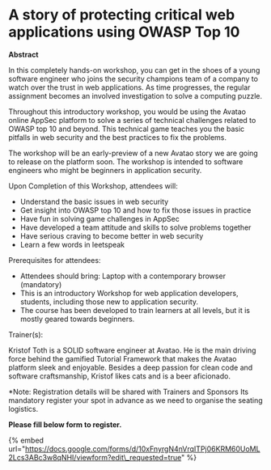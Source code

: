 # A story of protecting critical web applications using OWASP Top 10

**Abstract** 

In this completely hands-on workshop, you can get in the shoes of a young software engineer who joins the security champions team of a company to watch over the trust in web applications. As time progresses, the regular assignment becomes an involved investigation to solve a computing puzzle. 

Throughout this introductory workshop, you would be using the Avatao online AppSec platform to solve a series of technical challenges related to OWASP top 10 and beyond. This technical game teaches you the basic pitfalls in web security and the best practices to fix the problems.

The workshop will be an early-preview of a new Avatao story we are going to release on the platform soon. The workshop is intended to software engineers who might be beginners in application security. 

 Upon Completion of this Workshop, attendees will: 

*  Understand the basic issues in web security
* Get insight into OWASP top 10 and how to fix those issues in practice 
* Have fun in solving game challenges in AppSec
* Have developed a team attitude and skills to solve problems together
* Have serious craving to become better in web security
* Learn a few words in leetspeak

Prerequisites for attendees: 

* Attendees should bring: Laptop with a contemporary browser \(mandatory\)
* This is an introductory Workshop for web application developers, students, including those new to application security. 
* The course has been developed to train learners at all levels, but it is mostly geared towards beginners.

Trainer\(s\): 

Kristof Toth is a SOLID software engineer at Avatao. He is the main driving force behind the gamified Tutorial Framework that makes the Avatao platform sleek and enjoyable. Besides a deep passion for clean code and software craftsmanship, Kristof likes cats and is a beer aficionado.

\*Note: Registration details will be shared with Trainers and Sponsors Its mandatory register your spot in advance as we need to organise the seating logistics. 

**Please fill below form to register.**

{% embed url="https://docs.google.com/forms/d/10xFnyrgN4nVrqITPj06KRM60UoML2Lcs3ABc3w8qNHI/viewform?edit\_requested=true" %}



